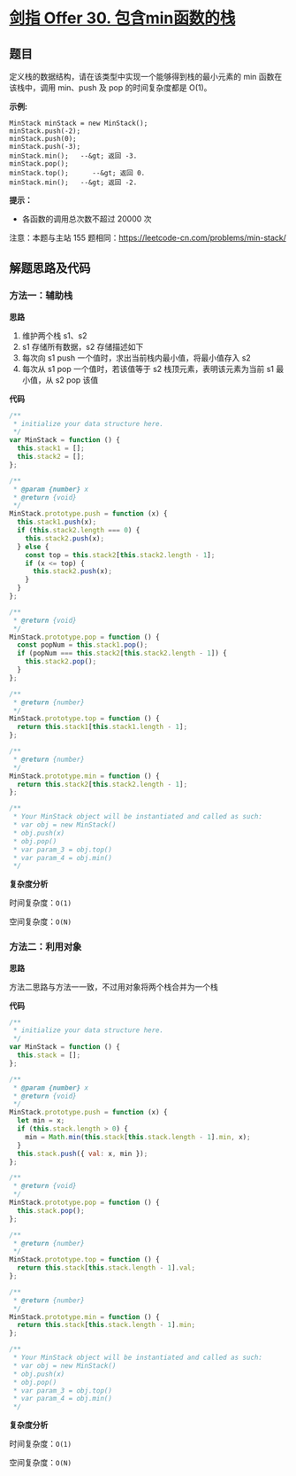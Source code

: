# [剑指 Offer 30. 包含min函数的栈](https://leetcode-cn.com/problems/bao-han-minhan-shu-de-zhan-lcof/)
## 题目
定义栈的数据结构，请在该类型中实现一个能够得到栈的最小元素的 min 函数在该栈中，调用 min、push 及 pop 的时间复杂度都是 O(1)。

 

<strong>示例:</strong>

```
MinStack minStack = new MinStack();
minStack.push(-2);
minStack.push(0);
minStack.push(-3);
minStack.min();   --&gt; 返回 -3.
minStack.pop();
minStack.top();      --&gt; 返回 0.
minStack.min();   --&gt; 返回 -2.
```

 

<strong>提示：</strong>


- 各函数的调用总次数不超过 20000 次


 

注意：本题与主站 155 题相同：<a href="https://leetcode-cn.com/problems/min-stack/">https://leetcode-cn.com/problems/min-stack/</a>


## 解题思路及代码

### 方法一：辅助栈

**思路**

1. 维护两个栈 s1、s2
2. s1 存储所有数据，s2 存储描述如下
3. 每次向 s1 push 一个值时，求出当前栈内最小值，将最小值存入 s2
4. 每次从 s1 pop 一个值时，若该值等于 s2 栈顶元素，表明该元素为当前 s1 最小值，从 s2 pop 该值

**代码**

```js
/**
 * initialize your data structure here.
 */
var MinStack = function () {
  this.stack1 = [];
  this.stack2 = [];
};

/**
 * @param {number} x
 * @return {void}
 */
MinStack.prototype.push = function (x) {
  this.stack1.push(x);
  if (this.stack2.length === 0) {
    this.stack2.push(x);
  } else {
    const top = this.stack2[this.stack2.length - 1];
    if (x <= top) {
      this.stack2.push(x);
    }
  }
};

/**
 * @return {void}
 */
MinStack.prototype.pop = function () {
  const popNum = this.stack1.pop();
  if (popNum === this.stack2[this.stack2.length - 1]) {
    this.stack2.pop();
  }
};

/**
 * @return {number}
 */
MinStack.prototype.top = function () {
  return this.stack1[this.stack1.length - 1];
};

/**
 * @return {number}
 */
MinStack.prototype.min = function () {
  return this.stack2[this.stack2.length - 1];
};

/**
 * Your MinStack object will be instantiated and called as such:
 * var obj = new MinStack()
 * obj.push(x)
 * obj.pop()
 * var param_3 = obj.top()
 * var param_4 = obj.min()
 */
```

**复杂度分析**

时间复杂度：`O(1)`

空间复杂度：`O(N)`

### 方法二：利用对象

**思路**

方法二思路与方法一一致，不过用对象将两个栈合并为一个栈

**代码**

```js
/**
 * initialize your data structure here.
 */
var MinStack = function () {
  this.stack = [];
};

/**
 * @param {number} x
 * @return {void}
 */
MinStack.prototype.push = function (x) {
  let min = x;
  if (this.stack.length > 0) {
    min = Math.min(this.stack[this.stack.length - 1].min, x);
  }
  this.stack.push({ val: x, min });
};

/**
 * @return {void}
 */
MinStack.prototype.pop = function () {
  this.stack.pop();
};

/**
 * @return {number}
 */
MinStack.prototype.top = function () {
  return this.stack[this.stack.length - 1].val;
};

/**
 * @return {number}
 */
MinStack.prototype.min = function () {
  return this.stack[this.stack.length - 1].min;
};

/**
 * Your MinStack object will be instantiated and called as such:
 * var obj = new MinStack()
 * obj.push(x)
 * obj.pop()
 * var param_3 = obj.top()
 * var param_4 = obj.min()
 */
```

**复杂度分析**

时间复杂度：`O(1)`

空间复杂度：`O(N)`
